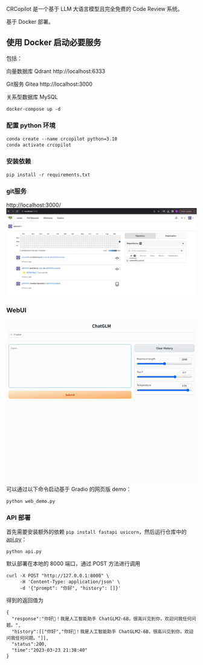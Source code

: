 CRCopilot 是一个基于 LLM 大语言模型且完全免费的 Code Review 系统。

基于 Docker 部署。

## 使用 Docker 启动必要服务
包括：

向量数据库 Qdrant http://localhost:6333

Git服务 Gitea http://localhost:3000

关系型数据库 MySQL
```shell
docker-compose up -d
```

### 配置 python 环境
```shell
conda create --name crcopilot python=3.10
conda activate crcopilot
```

### 安装依赖
```shell
pip install -r requirements.txt
```

### git服务
http://localhost:3000/
![WebUI](docs/images/gitea.png)


### WebUI
![WebUI](docs/images/web-demo.gif)
可以通过以下命令启动基于 Gradio 的网页版 demo：
```shell
python web_demo.py
```

### API 部署
首先需要安装额外的依赖 `pip install fastapi uvicorn`，然后运行仓库中的 [api.py](api.py)：
```shell
python api.py
```
默认部署在本地的 8000 端口，通过 POST 方法进行调用
```shell
curl -X POST "http://127.0.0.1:8000" \
     -H 'Content-Type: application/json' \
     -d '{"prompt": "你好", "history": []}'
```
得到的返回值为
```shell
{
  "response":"你好👋！我是人工智能助手 ChatGLM2-6B，很高兴见到你，欢迎问我任何问题。",
  "history":[["你好","你好👋！我是人工智能助手 ChatGLM2-6B，很高兴见到你，欢迎问我任何问题。"]],
  "status":200,
  "time":"2023-03-23 21:38:40"
}
```